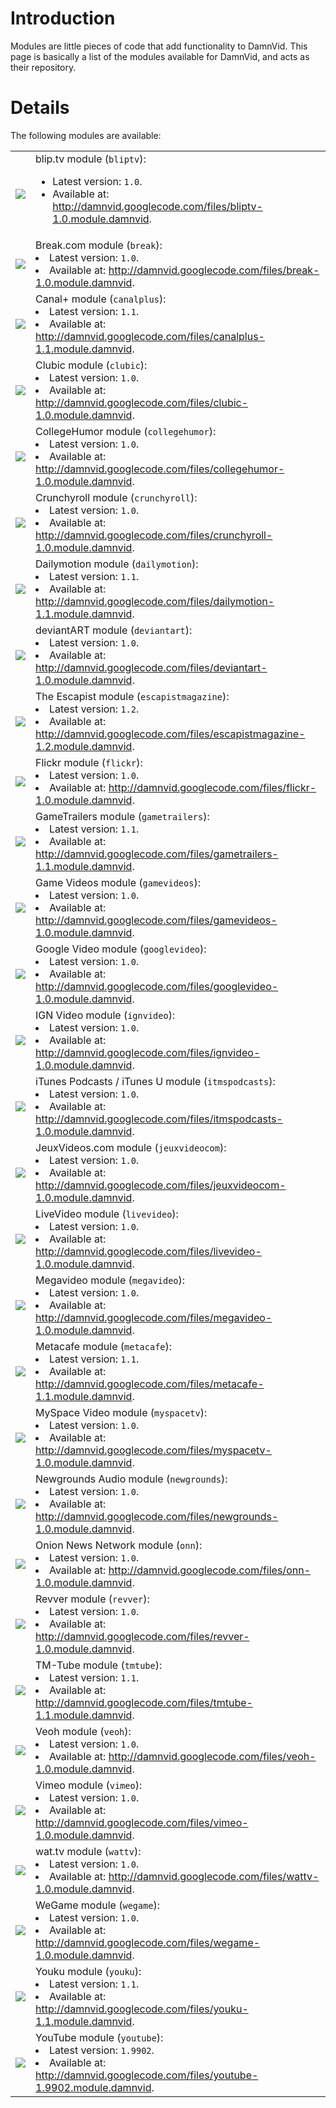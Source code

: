 # Introduction #

Modules are little pieces of code that add functionality to DamnVid. This page is basically a list of the modules available for DamnVid, and acts as their repository.

# Details #

The following modules are available:
<table border='0'>
<tr><td><img src='http://damnvid.googlecode.com/svn/trunk/modules/bliptv/bliptv-large.png' /></td>
<td>blip.tv module (<code>bliptv</code>):<br>
<ul><li>Latest version: <code>1.0</code>.<br>
</li><li>Available at: <a href='http://damnvid.googlecode.com/files/bliptv-1.0.module.damnvid'>http://damnvid.googlecode.com/files/bliptv-1.0.module.damnvid</a>.</td></tr>
<tr><td><img src='http://damnvid.googlecode.com/svn/trunk/modules/break/break-large.png' /></td>
<td>Break.com module (<code>break</code>):<br>
</li><li>Latest version: <code>1.0</code>.<br>
</li><li>Available at: <a href='http://damnvid.googlecode.com/files/break-1.0.module.damnvid'>http://damnvid.googlecode.com/files/break-1.0.module.damnvid</a>.</td></tr>
<tr><td><img src='http://damnvid.googlecode.com/svn/trunk/modules/canalplus/canalplus-large.png' /></td>
<td>Canal+ module (<code>canalplus</code>):<br>
</li><li>Latest version: <code>1.1</code>.<br>
</li><li>Available at: <a href='http://damnvid.googlecode.com/files/canalplus-1.1.module.damnvid'>http://damnvid.googlecode.com/files/canalplus-1.1.module.damnvid</a>.</td></tr>
<tr><td><img src='http://damnvid.googlecode.com/svn/trunk/modules/clubic/clubic-large.png' /></td>
<td>Clubic module (<code>clubic</code>):<br>
</li><li>Latest version: <code>1.0</code>.<br>
</li><li>Available at: <a href='http://damnvid.googlecode.com/files/clubic-1.0.module.damnvid'>http://damnvid.googlecode.com/files/clubic-1.0.module.damnvid</a>.</td></tr>
<tr><td><img src='http://damnvid.googlecode.com/svn/trunk/modules/collegehumor/collegehumor-large.png' /></td>
<td>CollegeHumor module (<code>collegehumor</code>):<br>
</li><li>Latest version: <code>1.0</code>.<br>
</li><li>Available at: <a href='http://damnvid.googlecode.com/files/collegehumor-1.0.module.damnvid'>http://damnvid.googlecode.com/files/collegehumor-1.0.module.damnvid</a>.</td></tr>
<tr><td><img src='http://damnvid.googlecode.com/svn/trunk/modules/crunchyroll/crunchyroll-large.png' /></td>
<td>Crunchyroll module (<code>crunchyroll</code>):<br>
</li><li>Latest version: <code>1.0</code>.<br>
</li><li>Available at: <a href='http://damnvid.googlecode.com/files/crunchyroll-1.0.module.damnvid'>http://damnvid.googlecode.com/files/crunchyroll-1.0.module.damnvid</a>.</td></tr>
<tr><td><img src='http://damnvid.googlecode.com/svn/trunk/modules/dailymotion/dailymotion-large.png' /></td>
<td>Dailymotion module (<code>dailymotion</code>):<br>
</li><li>Latest version: <code>1.1</code>.<br>
</li><li>Available at: <a href='http://damnvid.googlecode.com/files/dailymotion-1.1.module.damnvid'>http://damnvid.googlecode.com/files/dailymotion-1.1.module.damnvid</a>.</td></tr>
<tr><td><img src='http://damnvid.googlecode.com/svn/trunk/modules/deviantart/deviantart-large.png' /></td>
<td>deviantART module (<code>deviantart</code>):<br>
</li><li>Latest version: <code>1.0</code>.<br>
</li><li>Available at: <a href='http://damnvid.googlecode.com/files/deviantart-1.0.module.damnvid'>http://damnvid.googlecode.com/files/deviantart-1.0.module.damnvid</a>.</td></tr>
<tr><td><img src='http://damnvid.googlecode.com/svn/trunk/modules/escapistmagazine/escapistmagazine-large.png' /></td>
<td>The Escapist module (<code>escapistmagazine</code>):<br>
</li><li>Latest version: <code>1.2</code>.<br>
</li><li>Available at: <a href='http://damnvid.googlecode.com/files/escapistmagazine-1.2.module.damnvid'>http://damnvid.googlecode.com/files/escapistmagazine-1.2.module.damnvid</a>.</td></tr>
<tr><td><img src='http://damnvid.googlecode.com/svn/trunk/modules/flickr/flickr-large.png' /></td>
<td>Flickr module (<code>flickr</code>):<br>
</li><li>Latest version: <code>1.0</code>.<br>
</li><li>Available at: <a href='http://damnvid.googlecode.com/files/flickr-1.0.module.damnvid'>http://damnvid.googlecode.com/files/flickr-1.0.module.damnvid</a>.</td></tr>
<tr><td><img src='http://damnvid.googlecode.com/svn/trunk/modules/gametrailers/gametrailers-large.png' /></td>
<td>GameTrailers module (<code>gametrailers</code>):<br>
</li><li>Latest version: <code>1.1</code>.<br>
</li><li>Available at: <a href='http://damnvid.googlecode.com/files/gametrailers-1.1.module.damnvid'>http://damnvid.googlecode.com/files/gametrailers-1.1.module.damnvid</a>.</td></tr>
<tr><td><img src='http://damnvid.googlecode.com/svn/trunk/modules/gamevideos/gamevideos-large.png' /></td>
<td>Game Videos module (<code>gamevideos</code>):<br>
</li><li>Latest version: <code>1.0</code>.<br>
</li><li>Available at: <a href='http://damnvid.googlecode.com/files/gamevideos-1.0.module.damnvid'>http://damnvid.googlecode.com/files/gamevideos-1.0.module.damnvid</a>.</td></tr>
<tr><td><img src='http://damnvid.googlecode.com/svn/trunk/modules/googlevideo/googlevideo-large.png' /></td>
<td>Google Video module (<code>googlevideo</code>):<br>
</li><li>Latest version: <code>1.0</code>.<br>
</li><li>Available at: <a href='http://damnvid.googlecode.com/files/googlevideo-1.0.module.damnvid'>http://damnvid.googlecode.com/files/googlevideo-1.0.module.damnvid</a>.</td></tr>
<tr><td><img src='http://damnvid.googlecode.com/svn/trunk/modules/ignvideo/ignvideo-large.png' /></td>
<td>IGN Video module (<code>ignvideo</code>):<br>
</li><li>Latest version: <code>1.0</code>.<br>
</li><li>Available at: <a href='http://damnvid.googlecode.com/files/ignvideo-1.0.module.damnvid'>http://damnvid.googlecode.com/files/ignvideo-1.0.module.damnvid</a>.</td></tr>
<tr><td><img src='http://damnvid.googlecode.com/svn/trunk/modules/itmspodcasts/itmspodcasts-large.png' /></td>
<td>iTunes Podcasts / iTunes U module (<code>itmspodcasts</code>):<br>
</li><li>Latest version: <code>1.0</code>.<br>
</li><li>Available at: <a href='http://damnvid.googlecode.com/files/itmspodcasts-1.0.module.damnvid'>http://damnvid.googlecode.com/files/itmspodcasts-1.0.module.damnvid</a>.</td></tr>
<tr><td><img src='http://damnvid.googlecode.com/svn/trunk/modules/jeuxvideocom/jeuxvideocom-large.png' /></td>
<td>JeuxVideos.com module (<code>jeuxvideocom</code>):<br>
</li><li>Latest version: <code>1.0</code>.<br>
</li><li>Available at: <a href='http://damnvid.googlecode.com/files/jeuxvideocom-1.0.module.damnvid'>http://damnvid.googlecode.com/files/jeuxvideocom-1.0.module.damnvid</a>.</td></tr>
<tr><td><img src='http://damnvid.googlecode.com/svn/trunk/modules/livevideo/livevideo-large.png' /></td>
<td>LiveVideo module (<code>livevideo</code>):<br>
</li><li>Latest version: <code>1.0</code>.<br>
</li><li>Available at: <a href='http://damnvid.googlecode.com/files/livevideo-1.0.module.damnvid'>http://damnvid.googlecode.com/files/livevideo-1.0.module.damnvid</a>.</td></tr>
<tr><td><img src='http://damnvid.googlecode.com/svn/trunk/modules/megavideo/megavideo-large.png' /></td>
<td>Megavideo module (<code>megavideo</code>):<br>
</li><li>Latest version: <code>1.0</code>.<br>
</li><li>Available at: <a href='http://damnvid.googlecode.com/files/megavideo-1.0.module.damnvid'>http://damnvid.googlecode.com/files/megavideo-1.0.module.damnvid</a>.</td></tr>
<tr><td><img src='http://damnvid.googlecode.com/svn/trunk/modules/metacafe/metacafe-large.png' /></td>
<td>Metacafe module (<code>metacafe</code>):<br>
</li><li>Latest version: <code>1.1</code>.<br>
</li><li>Available at: <a href='http://damnvid.googlecode.com/files/metacafe-1.1.module.damnvid'>http://damnvid.googlecode.com/files/metacafe-1.1.module.damnvid</a>.</td></tr>
<tr><td><img src='http://damnvid.googlecode.com/svn/trunk/modules/myspacetv/myspacetv-large.png' /></td>
<td>MySpace Video module (<code>myspacetv</code>):<br>
</li><li>Latest version: <code>1.0</code>.<br>
</li><li>Available at: <a href='http://damnvid.googlecode.com/files/myspacetv-1.0.module.damnvid'>http://damnvid.googlecode.com/files/myspacetv-1.0.module.damnvid</a>.</td></tr>
<tr><td><img src='http://damnvid.googlecode.com/svn/trunk/modules/newgrounds/newgrounds-large.png' /></td>
<td>Newgrounds Audio module (<code>newgrounds</code>):<br>
</li><li>Latest version: <code>1.0</code>.<br>
</li><li>Available at: <a href='http://damnvid.googlecode.com/files/newgrounds-1.0.module.damnvid'>http://damnvid.googlecode.com/files/newgrounds-1.0.module.damnvid</a>.</td></tr>
<tr><td><img src='http://damnvid.googlecode.com/svn/trunk/modules/onn/onn-large.png' /></td>
<td>Onion News Network module (<code>onn</code>):<br>
</li><li>Latest version: <code>1.0</code>.<br>
</li><li>Available at: <a href='http://damnvid.googlecode.com/files/onn-1.0.module.damnvid'>http://damnvid.googlecode.com/files/onn-1.0.module.damnvid</a>.</td></tr>
<tr><td><img src='http://damnvid.googlecode.com/svn/trunk/modules/revver/revver-large.png' /></td>
<td>Revver module (<code>revver</code>):<br>
</li><li>Latest version: <code>1.0</code>.<br>
</li><li>Available at: <a href='http://damnvid.googlecode.com/files/revver-1.0.module.damnvid'>http://damnvid.googlecode.com/files/revver-1.0.module.damnvid</a>.</td></tr>
<tr><td><img src='http://damnvid.googlecode.com/svn/trunk/modules/tmtube/tmtube-large.png' /></td>
<td>TM-Tube module (<code>tmtube</code>):<br>
</li><li>Latest version: <code>1.1</code>.<br>
</li><li>Available at: <a href='http://damnvid.googlecode.com/files/tmtube-1.1.module.damnvid'>http://damnvid.googlecode.com/files/tmtube-1.1.module.damnvid</a>.</td></tr>
<tr><td><img src='http://damnvid.googlecode.com/svn/trunk/modules/veoh/veoh-large.png' /></td>
<td>Veoh module (<code>veoh</code>):<br>
</li><li>Latest version: <code>1.0</code>.<br>
</li><li>Available at: <a href='http://damnvid.googlecode.com/files/veoh-1.0.module.damnvid'>http://damnvid.googlecode.com/files/veoh-1.0.module.damnvid</a>.</td></tr>
<tr><td><img src='http://damnvid.googlecode.com/svn/trunk/modules/vimeo/vimeo-large.png' /></td>
<td>Vimeo module (<code>vimeo</code>):<br>
</li><li>Latest version: <code>1.0</code>.<br>
</li><li>Available at: <a href='http://damnvid.googlecode.com/files/vimeo-1.0.module.damnvid'>http://damnvid.googlecode.com/files/vimeo-1.0.module.damnvid</a>.</td></tr>
<tr><td><img src='http://damnvid.googlecode.com/svn/trunk/modules/wattv/wattv-large.png' /></td>
<td>wat.tv module (<code>wattv</code>):<br>
</li><li>Latest version: <code>1.0</code>.<br>
</li><li>Available at: <a href='http://damnvid.googlecode.com/files/wattv-1.0.module.damnvid'>http://damnvid.googlecode.com/files/wattv-1.0.module.damnvid</a>.</td></tr>
<tr><td><img src='http://damnvid.googlecode.com/svn/trunk/modules/wegame/wegame-large.png' /></td>
<td>WeGame module (<code>wegame</code>):<br>
</li><li>Latest version: <code>1.0</code>.<br>
</li><li>Available at: <a href='http://damnvid.googlecode.com/files/wegame-1.0.module.damnvid'>http://damnvid.googlecode.com/files/wegame-1.0.module.damnvid</a>.</td></tr>
<tr><td><img src='http://damnvid.googlecode.com/svn/trunk/modules/youku/youku-large.png' /></td>
<td>Youku module (<code>youku</code>):<br>
</li><li>Latest version: <code>1.1</code>.<br>
</li><li>Available at: <a href='http://damnvid.googlecode.com/files/youku-1.1.module.damnvid'>http://damnvid.googlecode.com/files/youku-1.1.module.damnvid</a>.</td></tr>
<tr><td><img src='http://damnvid.googlecode.com/svn/trunk/modules/youtube/youtube-large.png' /></td>
<td>YouTube module (<code>youtube</code>):<br>
</li><li>Latest version: <code>1.9902</code>.<br>
</li><li>Available at: <a href='http://damnvid.googlecode.com/files/youtube-1.9902.module.damnvid'>http://damnvid.googlecode.com/files/youtube-1.9902.module.damnvid</a>.</td></tr>
</table>